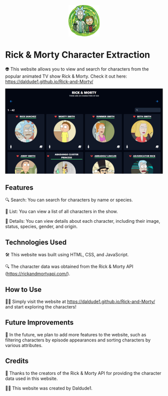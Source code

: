 <p align="center">
    <img src="./img/logo.png" width="100" height="100" alt="Rick & Morty logo">
</p>

# Rick & Morty Character Extraction

👽 This website allows you to view and search for characters from the popular animated TV show Rick & Morty. Check it out here: https://daldude1.github.io/Rick-and-Morty/

![](./img/web.png)

## Features

🔍 Search: You can search for characters by name or species.

📜 List: You can view a list of all characters in the show.

👀 Details: You can view details about each character, including their image, status, species, gender, and origin.

## Technologies Used

🛠️ This website was built using HTML, CSS, and JavaScript.

🔍 The character data was obtained from the Rick & Morty API (https://rickandmortyapi.com/).

## How to Use

👨‍💻 Simply visit the website at https://daldude1.github.io/Rick-and-Morty/ and start exploring the characters!

## Future Improvements

🚀 In the future, we plan to add more features to the website, such as filtering characters by episode appearances and sorting characters by various attributes.

## Credits

🙏 Thanks to the creators of the Rick & Morty API for providing the character data used in this website.

👨‍💻 This website was created by Daldude1.